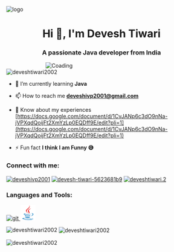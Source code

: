 ![logo](https://github.com/DeveshTiwari2002/DeveshTiwari2002/blob/main/Blue%20Pink%20Gradient%20Fashion%20Banner.png)
<h1 align="center">Hi 👋, I'm Devesh Tiwari</h1>
<h3 align="center">A passionate Java developer from India</h3>
<img align="right" alt="Coading" width="400" src="https://user-images.githubusercontent.com/55389276/140866485-8fb1c876-9a8f-4d6a-98dc-08c4981eaf70.gif">

<p align="left"> <img src="https://komarev.com/ghpvc/?username=deveshtiwari2002&label=Profile%20views&color=0e75b6&style=flat" alt="deveshtiwari2002" /> </p>

- 🌱 I’m currently learning **Java**

- 📫 How to reach me **deveshivp2001@gmail.com**

- 📄 Know about my experiences [https://docs.google.com/document/d/1CvJANp6c3dO9nNa-jVPXqdQoijFt2XmYzLp0EQDff9E/edit?pli=1](https://docs.google.com/document/d/1CvJANp6c3dO9nNa-jVPXqdQoijFt2XmYzLp0EQDff9E/edit?pli=1)

- ⚡ Fun fact **I think I am Funny 😅**

<h3 align="left">Connect with me:</h3>
<p align="left">
<a href="https://twitter.com/deveshivp2001" target="blank"><img align="center" src="https://raw.githubusercontent.com/rahuldkjain/github-profile-readme-generator/master/src/images/icons/Social/twitter.svg" alt="deveshivp2001" height="30" width="40" /></a>
<a href="https://linkedin.com/in/devesh-tiwari-5623681b9" target="blank"><img align="center" src="https://raw.githubusercontent.com/rahuldkjain/github-profile-readme-generator/master/src/images/icons/Social/linked-in-alt.svg" alt="devesh-tiwari-5623681b9" height="30" width="40" /></a>
<a href="https://instagram.com/deveshtiwari.2" target="blank"><img align="center" src="https://raw.githubusercontent.com/rahuldkjain/github-profile-readme-generator/master/src/images/icons/Social/instagram.svg" alt="deveshtiwari.2" height="30" width="40" /></a>
</p>

<h3 align="left">Languages and Tools:</h3>
<p align="left"> <a href="https://git-scm.com/" target="_blank" rel="noreferrer"> <img src="https://www.vectorlogo.zone/logos/git-scm/git-scm-icon.svg" alt="git" width="40" height="40"/> </a> <a href="https://www.java.com" target="_blank" rel="noreferrer"> <img src="https://raw.githubusercontent.com/devicons/devicon/master/icons/java/java-original.svg" alt="java" width="40" height="40"/> </a> </p>

<p><img align="left" src="https://github-readme-stats.vercel.app/api/top-langs?username=deveshtiwari2002&show_icons=true&locale=en&layout=compact" alt="deveshtiwari2002" /></p>

<p>&nbsp;<img align="center" src="https://github-readme-stats.vercel.app/api?username=deveshtiwari2002&show_icons=true&locale=en" alt="deveshtiwari2002" /></p>

<p><img align="center" src="https://github-readme-streak-stats.herokuapp.com/?user=deveshtiwari2002&" alt="deveshtiwari2002" /></p>

